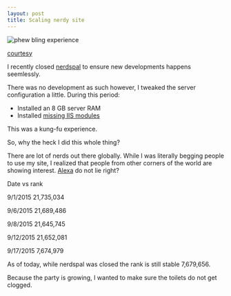 ```yaml
---
layout: post
title: Scaling nerdy site
---
```


![phew bling experience](http://www.quickmeme.com/img/19/1945d4a46c706ca44f8987302c422d93b1555ca63fbcecdc4beed53bee970998.jpg)

[courtesy](http://www.quickmeme.com)

I recently closed [nerdspal](http://blogx.nerdspal.com/nerdspal-closed/) to ensure new developments happens seemlessly.

There was no development as such however, I tweaked the server configuration a little. During this period:

 - Installed an 8 GB server RAM
 - Installed [missing IIS modules](http://blogx.nerdspal.com/launch-pre-requisites/)
 
This was a kung-fu experience.

So, why the heck I did this whole thing?

There are lot of nerds out there globally. While I was literally begging people to use my site, I realized that people from other corners of the world are showing interest. [Alexa](http://www.alexa.com/siteinfo/nerdspal.com) do not lie right?

Date vs rank

9/1/2015 21,735,034

9/6/2015 21,689,486

9/8/2015 21,645,745

9/12/2015 21,652,081

9/17/2015 7,674,979

As of today, while nerdspal was closed the rank is still stable 7,679,656.

Because the party is growing, I wanted to make sure the toilets do not get clogged.
